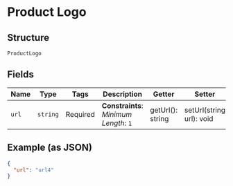
# Product Logo

## Structure

`ProductLogo`

## Fields

| Name | Type | Tags | Description | Getter | Setter |
|  --- | --- | --- | --- | --- | --- |
| `url` | `string` | Required | **Constraints**: *Minimum Length*: `1` | getUrl(): string | setUrl(string url): void |

## Example (as JSON)

```json
{
  "url": "url4"
}
```

